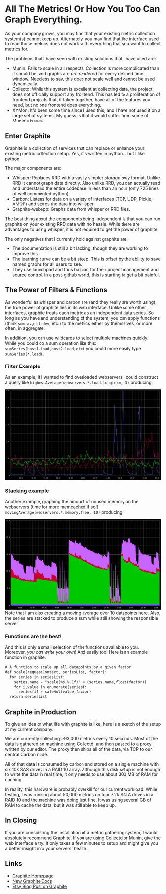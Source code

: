 All The Metrics! Or How You Too Can Graph Everything.
=====================================================

As your company grows, you may find that your existing metric
collection system(s) cannot keep up. Alternately, you may find that the
interface used to read those metrics does not work with everything that you
want to collect metrics for.

The problems that I have seen with existing solutions that I have used are:

* Munin: Fails to scale in all respects. Collection is more complicated than it
should be, and graphs are _pre rendered_ for every defined time window.
Needless to say, this does not scale well and cannot be used dynamically.
* Collectd: While this system is excellent at collecting data, the project does
not officially support any frontend. This has led to a proliferation of
frontend projects that, if taken together, have all of the features you need,
but no one frontend does everything.
* XYMon: It's been some time since I used this, and I have not used it on a
large set of systems. My guess is that it would suffer from some of Munin's
issues.


Enter Graphite
--------------

Graphite is a collection of services that can replace or enhance your 
existing metric collection setup. Yes, it's written in python... but I like
python.

The major components are:

* Whisper: Replaces RRD with a vastly simpler _storage only_ format. Unlike RRD
it cannot graph data directly. Also unlike RRD, you can actually read and
understand the entire codebase in less than an hour (only 725 lines of well
commented python).
* Carbon: Listens for data on a variety of interfaces (TCP, UDP, Pickle, AMQP)
and stores the data into whisper.
* Graphite-webapp: Graphs data from whisper or RRD files.

The best thing about the components being independent is that you can run
graphite on your existing RRD data with no hassle. While there are advantages
to using whisper, it is not required to get the power of graphite.

The only negatives that I currently hold against graphite are:

* The documentation is still a bit lacking, though they are working to improve
this
* The learning curve can be a bit steep. This is offset by the ability to save
named graphs for all users to see.
* They use launchpad and thus bazaar, for their project management and source
control. In a post-github world, this is starting to get a bit painful.


The Power of Filters & Functions
------------------------------------

As wonderful as whisper and carbon are (and they really are worth using), the
true power of graphite lies in its web interface. Unlike some other interfaces,
graphite treats each metric as an independent data series. So long as you have
and understanding of the system, you can apply functions (think `sum`, `avg`,
`stddev`, etc.) to the metrics either by themselves, or more often, in 
aggregate.

In addition, you can use wildcards to select multiple machines quickly. While
you could do a sum operation like this: `sumSeries(host1.load,host2.load,etc)`
 you could more easily type `sumSeries(*.load)`.

### Filter Example
As an example, if I wanted to find overloaded webservers I could construct a
query like `highestAverage(webservers.*.load.longterm, 3)` producing:

![highestAverage graph](https://github.com/tabletcorry/sysadvent-articles/raw/master/load-highest3.png "Highest 3 load averages")

### Stacking example
Another example, graphing the amount of unused memory on the 
webservers (time for more memcached if so!)
`movingAverage(webservers.*.memory.free, 10)` producing:

![memory movingaverage graph](https://github.com/tabletcorry/sysadvent-articles/raw/master/memory-3.png "Stacked memory usage")
Note that I am also creating a moving average over 10 datapoints here. Also,
the series are stacked to produce a sum while still showing the responsible
server

### Functions are the best!
And this is only a small selection of the functions available to you. Moreover,
_you can write your own_! And easily too! Here is an example function in
graphite:

    # A function to scale up all datapoints by a given factor
    def scale(requestContext, seriesList, factor):
      for series in seriesList:
        series.name = "scale(%s,%.1f)" % (series.name,float(factor))
        for i,value in enumerate(series):
          series[i] = safeMul(value,factor)
      return seriesList


Graphite in Production
----------------------

To give an idea of what life with graphite is like, here is a sketch of the
setup at my current company.

We are currently collecting >93,000 metrics every 10 seconds. Most of the data 
is gathered on machine using Collectd, and then passed to 
[a proxy](https://github.com/loggly/collectd-to-graphite) written by our 
editor. The proxy then ships all of the data, via TCP to our central Carbon
node.

All of that data is consumed by carbon and stored on a single machine with six 
10k SAS drives in a RAID 10 array. Although this disk setup is not enough to 
write the data in real time, it only needs to use about 300 MB of RAM for 
caching.

In reality, this hardware is probably overkill for our current workload. While
testing, I was running about 50,000 metrics on four 7.2k SATA drives in a RAID 
10 and the machine was doing just fine. It was using several GB of RAM to cache
the data, but it was still able to keep up.

In Closing
----------

If you are considering the installation of a metric gathering system, I would
absolutely recommend Graphite. If you are using Collectd or Munin, give the
web interface a try. It only takes a few minutes to setup and might give you a
better insight into your servers' health.

Links
-----
* [Graphite Homepage](http://graphite.wikidot.com/)
* [New Graphite Docs](http://readthedocs.org/docs/graphite/en/latest/)
* [Etsy Blog Post on Graphite](http://codeascraft.etsy.com/2010/12/08/track-every-release/)
